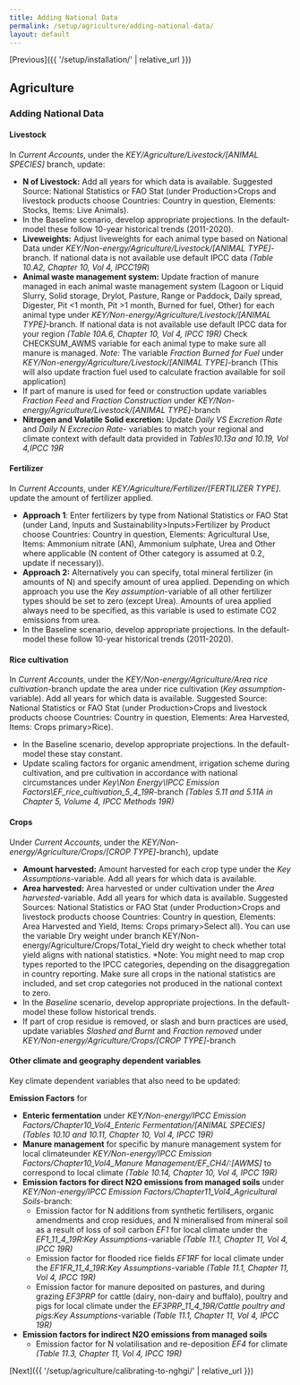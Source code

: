 ```yaml
---
title: Adding National Data
permalink: /setup/agriculture/adding-national-data/
layout: default
---
```


[Previous]({{ '/setup/installation/' | relative_url }})
## Agriculture
### Adding National Data

#### Livestock
In *Current Accounts*, under the *KEY/Agriculture/Livestock/[ANIMAL SPECIES]* branch, update:
-	**N of Livestock:** Add all years for which data is available. Suggested Source: National Statistics or FAO Stat (under Production>Crops and livestock products choose Countries: Country in question, Elements: Stocks, Items: Live Animals).
  -	In the Baseline scenario, develop appropriate projections. In the default-model these follow 10-year historical trends (2011-2020). 
-	**Liveweights:** Adjust liveweights for each animal type based on National Data under *KEY/Non-energy/Agriculture/Livestock/[ANIMAL TYPE]*-branch. If national data is not available use default IPCC data _(Table 10.A2, Chapter 10, Vol 4, IPCC19R_)
-	**Animal waste management system:** Update fraction of manure managed in each animal waste management system (Lagoon or Liquid Slurry, Solid storage, Drylot, Pasture, Range or Paddock, Daily spread, Digester, Pit <1 month, Pit >1 month, Burned for fuel, Other) for each animal type under *KEY/Non-energy/Agriculture/Livestock/[ANIMAL TYPE]*-branch. If national data is not available use default IPCC data for your region _(Table 10A.6, Chapter 10, Vol 4, IPCC 19R)_ Check CHECKSUM_AWMS variable for each animal type to make sure all manure is managed.
_Note:_ The variable  _Fraction Burned for Fuel_ under *KEY/Non-energy/Agriculture/Livestock/[ANIMAL TYPE]*-branch (This will also update fraction fuel used to calculate fraction available for soil application)
  -	If part of manure is used for feed or construction update variables _Fraction Feed_ and _Fraction Construction_ under  *KEY/Non-energy/Agriculture/Livestock/[ANIMAL TYPE]*-branch
- **Nitrogen and Volatile Solid excretion:** Update _Daily VS Excretion Rate_ and _Daily N Excrecion Rate_- variables to match your regional and climate context with default data provided in _Tables10.13a and  10.19, Vol 4,IPCC 19R_

#### Fertilizer
In *Current Accounts*,  under *KEY/Agriculture/Fertilizer/[FERTILIZER TYPE]*. update the amount of fertilizer applied.
-	**Approach 1**: Enter fertilizers by type from National Statistics or FAO Stat (under Land, Inputs and Sustainability>Inputs>Fertilizer by Product choose Countries: Country in question, Elements: Agricultural Use, Items:  Ammonium nitrate (AN), Ammonium sulphate, Urea and Other where applicable (N content of Other category is assumed at 0.2, update if necessary)).
-	**Approach 2:** Alternatively you can specify, total mineral fertilizer (in amounts of N) and specify amount of urea applied. 
Depending on which approach you use the _Key assumption_-variable of all other fertilizer types should be set to zero (except Urea). Amounts of urea applied always need to be specified, as this variable is used to estimate CO2 emissions from urea. 
-	In the Baseline scenario, develop appropriate projections. In the default-model these follow 10-year historical trends (2011-2020). 

#### Rice cultivation
In *Current Accounts*, under the *KEY/Non-energy/Agriculture/Area rice cultivation*-branch update the area under rice cultivation (_Key assumption_-variable). Add all years for which data is available. 
Suggested Source: National Statistics or FAO Stat (under Production>Crops and livestock products choose Countries: Country in question, Elements: Area Harvested, Items: Crops primary>Rice).
-	In the Baseline scenario, develop appropriate projections. In the default-model these stay constant.
-	Update scaling factors for organic amendment, irrigation scheme during cultivation, and pre cultivation in accordance with national circumstances under *Key\Non Energy\IPCC Emission Factors\EF_rice_cultivation_5_4_19R*-branch *(Tables 5.11 and 5.11A in Chapter 5, Volume 4, IPCC Methods 19R)* 

#### Crops
Under *Current Accounts*, under the *KEY/Non-energy/Agriculture/Crops/[CROP TYPE]*-branch), update
-	**Amount harvested:**  Amount harvested for each crop type under the _Key Assumptions_-variable. Add all years for which data is available.
-	**Area harvested:** Area harvested or under cultivation under the _Area harvested_-variable. Add all years for which data is available.
Suggested Sources: National Statistics or FAO Stat (under Production>Crops and livestock products choose Countries: Country in question, Elements: Area Harvested and Yield, Items: Crops primary>Select all). You can use the variable Dry weight under branch KEY/Non-energy/Agriculture/Crops/Total_Yield dry weight to check whether total yield aligns with national statistics.
*Note: You might need to map crop types reported to the IPCC categories, depending on the disaggregation in country reporting. Make sure all crops in the national statistics are included, and set crop categories not produced in the national context to zero.
-	In the *Baseline* scenario, develop appropriate projections. In the default-model these follow historical trends.
-	If part of crop residue is removed, or slash and burn practices are used, update variables *Slashed and Burnt* and *Fraction removed* under *KEY/Non-energy/Agriculture/Crops/[CROP TYPE]*-branch

#### Other climate and geography dependent variables

Key climate dependent variables that also need to be updated:

**Emission Factors** for
- **Enteric fermentation** under *KEY/Non-energy/IPCC Emission Factors/Chapter10_Vol4_Enteric Fermentation/[ANIMAL SPECIES]* _(Tables 10.10 and 10.11, Chapter 10, Vol 4, IPCC 19R)_
- **Manure management** for specific by manure management system for local climateunder *KEY/Non-energy/IPCC Emission Factors/Chapter10_Vol4_Manure Management/EF_CH4/:[AWMS]* to correspond to local climate _(Table 10.14, Chapter 10, Vol 4, IPCC 19R)_
- **Emission factors for direct N2O emissions from managed soils** under *KEY/Non-energy/IPCC Emission Factors/Chapter11_Vol4_Agricultural Soils*-branch:
  - Emission factor for N additions from synthetic fertilisers, organic amendments and crop residues, and N mineralised from mineral soil as a result of loss of soil carbon _EF1_ for local climate under the _EF1_11_4_19R:Key Assumptions_-variable _(Table 11.1, Chapter 11, Vol 4, IPCC 19R)_
  - Emission factor for flooded rice fields _EF1RF_ for local climate under the _EF1FR_11_4_19R:Key Assumptions_-variable _(Table 11.1, Chapter 11, Vol 4, IPCC 19R)_
  - Emission factor for manure deposited on pastures, and during grazing _EF3PRP_ for cattle (dairy, non-dairy and buffalo), poultry and pigs for local climate under the _EF3PRP_11_4_19R/Cattle poultry and pigs:Key Assumptions_-variable _(Table 11.1, Chapter 11, Vol 4, IPCC 19R)_
- **Emission factors for indirect N2O emissions from managed soils**
  - Emission factor for N volatilisation and re-deposition _EF4_ for climate _(Table 11.3, Chapter 11, Vol 4, IPCC 19R)_


[Next]({{ '/setup/agriculture/calibrating-to-nghgi/' | relative_url }})
